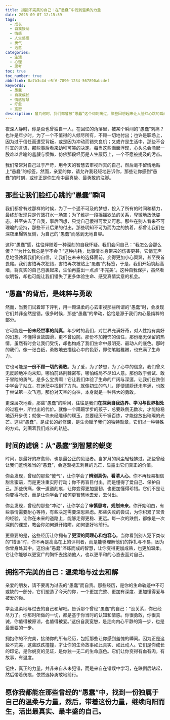 ```yaml
---
title: 拥抱不完美的自己：在“愚蠢”中找到温柔的力量
date: 2025-09-07 12:15:59
tags:
  - 成长
  - 自我接纳
  - 情感
  - 人生感悟
  - 勇气
  - 治愈
categories:
  - 生活
  - 心理
  - 思考
toc: true
toc_number: true
abbrlink: 8a7b3c4d-e5f6-7890-1234-567890abcdef
keywords:
  - 愚蠢
  - 自我成长
  - 情感智慧
  - 疗愈
  - 宽恕
description: 曾几何时，我们都曾被“愚蠢”这个词刺痛过，那些回想起来让人脸红心跳的瞬间，仿佛是人生路上不愿提及的印记。然而，当我们学会用温柔的目光回望，会发现那些所谓的“愚蠢”，并非全然是错，它们是纯粹的勇气，是成长的代价，更是我们走向成熟与智慧的必经之路。今天，让我们一起卸下评判，拥抱那些不完美的自己，在曾经的“愚蠢”中，找到一份独属于自己的温柔与力量。
---
```


夜深人静时，你是否也曾独自一人，在回忆的角落里，被某个瞬间的“愚蠢”刺痛？也许是年少时，为了一个不值得的人倾尽所有，不顾一切地付出；也许是职场上，因为过于信任而遭受背叛，或是因为冲动而错失良机；又或许是生活中，那些不合时宜的言语，那些事后看来幼稚可笑的决定。每当这些画面浮现，心头总会涌起一股难以言喻的羞赧与懊悔，仿佛那段经历是人生履历上，一个不愿被提及的污点。

我们常常对自己过于严苛，用今天的智慧去审视昨天的自己，然后毫不留情地贴上“愚蠢”的标签。然而，亲爱的你，请允许我轻轻地告诉你，那些让你感到“愚蠢”的时刻，或许正是你生命中最真挚、最勇敢的注脚。

## 那些让我们脸红心跳的“愚蠢”瞬间

我们都曾有过那样的时候，为了一个遥不可及的梦想，投入了所有的时间和精力，最终却发现只是竹篮打水一场空；为了维护一段摇摇欲坠的关系，卑微地放低姿态，甚至失去了自我，事后回想，只觉自己傻得可爱又可悲。那些在别人看来不可理喻的坚持，那些不计后果的付出，那些明知不可为而为之的执着，都曾让我们在深夜里辗转反侧，为自己的“愚蠢”而感到无地自容。

这种“愚蠢”感，往往伴随着一种深刻的自我怀疑。我们会问自己：“我怎么会那么傻？”“为什么我总是学不会？”这种内耗，比事情本身带来的伤害更甚，它悄无声息地侵蚀着我们的自信，让我们在未来的选择面前，变得更加小心翼翼，甚至畏首畏尾。我们害怕再次犯错，害怕再次被贴上“愚蠢”的标签，于是，我们开始筑起高墙，将真实的自己包裹起来，生怕再露出一点点“不完美”。这种自我保护，虽然看似明智，却也可能让我们错失了更多体验生命、感受真情实意的机会。

## “愚蠢”的背后，是纯粹与勇敢

然而，当我们试着卸下评判，用一颗温柔的心去审视那些所谓的“愚蠢”时，会发现它们并非全然是错。很多时候，那些“愚蠢”的举动，恰恰是源于我们内心最纯粹的部分。

它可能是**一份未经世事的纯真**。年少时的我们，对世界充满好奇，对人性抱有美好的幻想，不懂得世故圆滑，更不曾设防。那份不加掩饰的信任，那份毫无保留的热情，虽然有时会让我们受伤，却也构成了我们生命中最明亮、最动人的底色。那时的我们，像一张白纸，勇敢地去描绘心中的色彩，即使笔触稚嫩，也充满了生命力。

它也可能是**一份不顾一切的勇敢**。为了爱，为了梦想，为了心中的信念，我们曾义无反顾地冲向未知，哪怕前路荆棘密布，哪怕结局不尽如人意。那份敢于尝试、敢于冒险的勇气，是多么宝贵啊！它让我们体验了生命的广阔与深邃，让我们在跌倒中学会了站立，在迷茫中找到了方向。就像初生的鸟儿，即便翅膀还未丰满，也敢于尝试第一次飞翔，那份对天空的向往，本身就是一种伟大的勇敢。

更深层次地看，那些“愚蠢”的瞬间，往往是我们**在探索自我边界、学习与世界相处**的过程中，所付出的代价。就像一个蹒跚学步的孩子，总要跌倒无数次，才能稳稳地迈开步伐；就像一块未经雕琢的璞玉，总要经历千锤百炼，才能绽放出璀璨的光芒。这些“愚蠢”，是成长的必修课，是生命赋予我们的独特勋章，它们以一种特殊的方式，刻画着我们成长的轨迹。

## 时间的滤镜：从“愚蠢”到智慧的蜕变

时间，是最好的疗愈师，也是最公正的见证者。当岁月的风尘轻轻拂过，那些曾经让我们羞愧难当的“愚蠢”，会逐渐褪去刺目的光芒，显露出它们真正的价值。

你会发现，曾经的那些“傻气”，让你学会了**辨别真伪，看清人心**。你不再轻易相信甜言蜜语，而是更注重实际行动；你不再盲目付出，而是懂得了爱自己、保护自己。那些伤痛，像一道道刻痕，让你变得更加坚韧，也更加懂得珍惜。它们不是让你变得冷漠，而是让你学会了如何更智慧地去爱，去付出。

你会发现，曾经的那些“冲动”，让你学会了**审慎思考，规划未来**。你开始明白，有些事情需要耐心等待，有些决定需要深思熟虑。那些失败的尝试，为你积累了宝贵的经验，让你在未来的道路上，能够走得更稳、更远。每一次的跌倒，都像是一次深刻的课堂，教会你如何避开陷阱，如何更好地前行。

更重要的是，这些经历让你拥有了**更深的同理心和包容心**。当你看到别人犯下类似的“错误”时，你不再是高高在上的评判者，而是能够理解他们的挣扎与不易，因为你曾身处其中。这份由“愚蠢”淬炼而成的智慧，让你变得更加成熟，也更加温柔。它让你能够以更宽广的胸怀去接纳他人，也以更平和的心态去面对自己。

## 拥抱不完美的自己：温柔地与过去和解

亲爱的朋友，请不要再为过去的“愚蠢”而自责。那些经历，是你的生命轨迹中不可或缺的一部分，它们塑造了今天的你，一个更加完整、更加有深度、更加懂得爱与被爱的你。

学会温柔地与过去的自己和解吧。告诉那个曾经“愚蠢”的自己：“没关系，你已经尽力了。你那时所做的一切，都是基于你当时的认知和情感。你很勇敢，你很真诚，你值得被原谅，也值得被爱。”这份自我宽恕，是走向内心平静的第一步，也是最重要的一步。

拥抱你的不完美，接纳你的所有经历，包括那些让你感到羞愧的瞬间。因为正是这些不完美，这些跌跌撞撞，才让你的生命故事如此真实、如此动人。它们是你成长的印记，是你蜕变的见证，是你独一无二的生命底色。它们让你变得有血有肉，有故事，有温度。

记住，真正的力量，并非来自从未犯错，而是来自在错误中学习，在跌倒后站起，然后带着伤痕，依然选择勇敢地前行。

愿你我都能在那些曾经的“愚蠢”中，找到一份独属于自己的温柔与力量，然后，带着这份力量，继续向阳而生，活出最真实、最丰盛的自己。
---